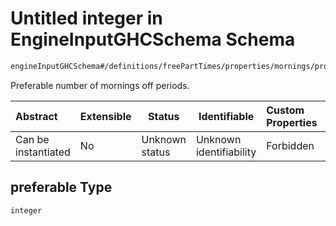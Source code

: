 # Untitled integer in EngineInputGHCSchema Schema

```txt
engineInputGHCSchema#/definitions/freePartTimes/properties/mornings/properties/preferable
```

Preferable number of mornings off periods.


| Abstract            | Extensible | Status         | Identifiable            | Custom Properties | Additional Properties | Access Restrictions | Defined In                                                         |
| :------------------ | ---------- | -------------- | ----------------------- | :---------------- | --------------------- | ------------------- | ------------------------------------------------------------------ |
| Can be instantiated | No         | Unknown status | Unknown identifiability | Forbidden         | Allowed               | none                | [ghc.schema.json\*](../out/ghc.schema.json "open original schema") |

## preferable Type

`integer`
